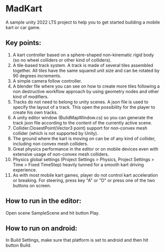 # MadKart

A sample unity 2022 LTS project to help you to get started building a mobile kart or car game. 

## Key points:

1. A kart controller based on a sphere-shaped non-kinematic rigid body (so no wheel colliders or other kind of colliders).
2. A tile-based track system. A track is made of several tiles assembled together. All tiles have the same squared unit size and can be rotated by 90 degrees increments.
3. A simple camera follow controller.
4. A blender file where you can see on how to create more tiles following a non destructive workflow approach by using geometry nodes and other kind of modifiers. 
5. Tracks do not need to belong to unity scenes. A json file is used to specify the layout of a track. This open the possibility for the player to create his own tracks.
6. A unity editor window (BuildMapWindow.cs) so you can generate the track json file according to the content of the currently active scene.
7. Collider.ClosestPoint(Vector3 point) support for non-convex mesh collider (which is not supported by Unity).
8. The ground where the kart is moving on can be of any kind of collider, including non convex mesh colliders.
9. Great physics performance in the editor or on mobile devices even with extensive usage of non-convex mesh colliders.
10. Physics global settings (Project Settings > Physics, Project Settings > Time > Fixed TimeStep) heavily tunned for a smooth kart driving experience.
11. As with most mobile kart games, player do not control kart acceleration or breaking. For steering, press key "A" or "D" or press one of the two buttons on screen.

## How to run in the editor:

Open scene SampleScene and hit button Play.

## How to run on android:

In Build Settings, make sure that platform is set to android and then hit button Build.
